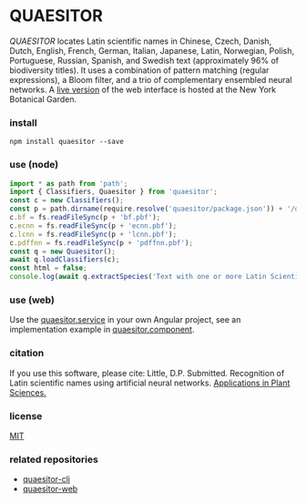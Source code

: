 # QUAESITOR
*QUAESITOR* locates Latin scientific names in Chinese, Czech, Danish, Dutch, English, French, German, Italian, Japanese, Latin, Norwegian, Polish, Portuguese, Russian, Spanish, and Swedish text (approximately 96% of biodiversity titles). It uses a combination of pattern matching (regular expressions), a Bloom filter, and a trio of complementary ensembled neural networks. A [live version](https://www.nybg.org/files/scientists/dlittle/quaesitor.html) of the web interface is hosted at the New York Botanical Garden.

### install
`npm install quaesitor --save`

### use (node)
```javascript
import * as path from 'path';
import { Classifiers, Quaesitor } from 'quaesitor';
const c = new Classifiers();
const p = path.dirname(require.resolve('quaesitor/package.json')) + '/dist/assets/';
c.bf = fs.readFileSync(p + 'bf.pbf');
c.ecnn = fs.readFileSync(p + 'ecnn.pbf');
c.lcnn = fs.readFileSync(p + 'lcnn.pbf');
c.pdffnn = fs.readFileSync(p + 'pdffnn.pbf');
const q = new Quaesitor();
await q.loadClassifiers(c);
const html = false;
console.log(await q.extractSpecies('Text with one or more Latin Scientific names, such as Cupressus sempervirens L., embedded within it.', html));
```

### use (web)
Use the [quaesitor.service](https://github.com/dpl10/quaesitor-web/blob/master/src/app/quaesitor.service.ts) in your own Angular project, see an implementation example in [quaesitor.component](https://github.com/dpl10/quaesitor-web/blob/master/src/app/quaesitor/quaesitor.component.ts).

### citation
If you use this software, please cite: Little, D.P. Submitted. Recognition of Latin scientific names using artificial neural networks. [Applications in Plant Sciences.](https://doi.org/ADD_DOI)

### license
[MIT](https://github.com/dpl10/quaesitor/blob/master/LICENSE)

### related repositories
* [quaesitor-cli](https://github.com/dpl10/quaesitor-cli)
* [quaesitor-web](https://github.com/dpl10/quaesitor-web)
